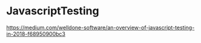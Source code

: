 # JavascriptTesting

https://medium.com/welldone-software/an-overview-of-javascript-testing-in-2018-f68950900bc3
